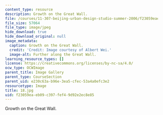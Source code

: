 ```yaml
---
content_type: resource
description: Growth on the Great Wall.
file: /courses/11-307-beijing-urban-design-studio-summer-2006/f23059eaeb09c397fef49d92e2ec8e85_18.jpg
file_size: 57064
file_type: image/jpeg
hide_download: true
hide_download_original: null
image_metadata:
  caption: Growth on the Great Wall.
  credit: 'Credit: Image courtesy of Albert Wei.'
  image-alt: Further along the Great Wall.
learning_resource_types: []
license: https://creativecommons.org/licenses/by-nc-sa/4.0/
ocw_type: OCWImage
parent_title: Image Gallery
parent_type: CourseSection
parent_uid: e230c63a-b96e-3ea5-cfec-53a4a0efc3e2
resourcetype: Image
title: 18.jpg
uid: f23059ea-eb09-c397-fef4-9d92e2ec8e85
---
```

Growth on the Great Wall.